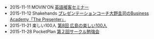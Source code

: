 * 2015-11-11 MOVIN'ON [英語接客セミナー](https://www.facebook.com/events/732070760232987/)
* 2015-11-12 Shakehands [プレゼンテーションコーチ大野圭司のBusiness Academy「The Presenter」](https://www.facebook.com/events/1626671724260552/)
* 2015-11-21 楽しい100人 [第8回 広島の楽しい100人](https://www.facebook.com/h100parson/posts/726353220841773)
* 2015-11-28 PocketPlan [第２回サークル勉強会](http://pocketplan.wix.com/pocketplan#!study/vrveg)
